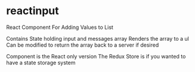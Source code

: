 # reactinput
React Component For Adding Values to List

Contains State holding input and messages array
Renders the array to a ul
Can be modified to return the array back to a server if desired

Component is  the React  only version
The Redux Store is if you wanted to have a state storage system

